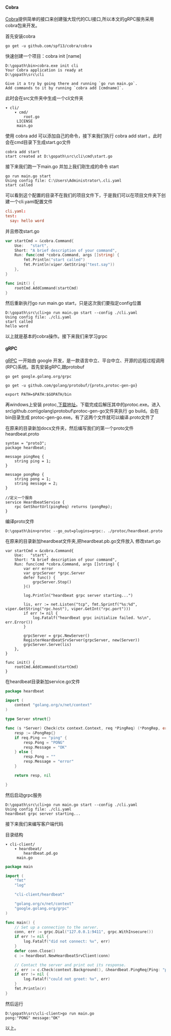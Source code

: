 #### Cobra
[Cobra](https://github.com/spf13/cobra)提供简单的接口来创建强大现代的CLI接口,所以本文的gRPC服务采用cobra包来开发。

首先安装cobra

```shell
go get -u github.com/spf13/cobra/cobra
```

快速创建一个项目：cobra init [name]

```shell
D:\gopath\bin>cobra.exe init cli
Your Cobra application is ready at
D:\gopath\src\cli

Give it a try by going there and running `go run main.go`.
Add commands to it by running `cobra add [cmdname]`.
```

此时会在src文件夹中生成一个cli文件夹
```shell
▾ cli/
    ▾ cmd/
        root.go
     LICENSE
     main.go
```

使用 cobra add 可以添加自己的命令，接下来我们执行 cobra add start 。此时会在cmd目录下生成start.go文件
```shell
cobra add start
start created at D:\gopath\src\cli\cmd\start.go
```


接下来我们跑一下main.go 并加上我们刚生成的命令 start
```shell
go run main.go start
Using config file: C:\Users\Administrator\.cli.yaml
start called
```
可以看到这个配置的目录不在我们的项目文件下，于是我们可以在项目文件夹下创建一个cli.yaml配置文件
````toml
cli.yaml:
test:
  say: hello word
````

并且修改start.go
````go
var startCmd = &cobra.Command{
	Use:   "start",
	Short: "A brief description of your command",
	Run: func(cmd *cobra.Command, args []string) {
		fmt.Println("start called")
		fmt.Println(viper.GetString("test.say"))
	},
}

func init() {
	rootCmd.AddCommand(startCmd)
}
````

然后重新执行go run main.go start，只是这次我们要指定config位置
````shell
D:\gopath\src\cli>go run main.go start --config ./cli.yaml
Using config file: ./cli.yaml
start called
hello word
````

以上就是基本的cobra操作。接下来我们来学习grpc

#### gRPC

[gRPC](https://github.com/grpc/grpc.git) 一开始由 google 开发，是一款语言中立、平台中立、开源的远程过程调用(RPC)系统。首先安装gRPC,跟protobuf
````shell
go get google.golang.org/grpc

go get -u github.com/golang/protobuf/{proto,protoc-gen-go}

export PATH=$PATH:$GOPATH/bin
````

再windows上安装 protoc,[下载地址](https://github.com/google/protobuf/releases)。下载完成后解压其中的protoc.exe。进入src\github.com\golang\protobuf\protoc-gen-go文件夹执行
go build。会在 bin目录生成 protoc-gen-go.exe。有了这两个文件就可以编译.proto文件了

在原来的目录新加docs文件夹，然后编写我们的第一个proto文件 heardbeat.proto
````shell
syntax = "proto3";
package heardbeat;

message pingReq {
    string ping = 1;
}

message pongRep {
    string pong = 1; 
    string message = 2;
}

//定义一个服务
service HeardbeatService {
    rpc GetShortUrl(pingReq) returns (pongRep);
}
````

编译proto文件
````shell
D:\gopath\bin>protoc --go_out=plugins=grpc:. ./protoc/heardbeat.proto
````

在原来的目录新加heardbeat文件夹,把heardbeat.pb.go文件放入
修改start.go
````shell
var startCmd = &cobra.Command{
	Use:   "start",
	Short: "A brief description of your command",
	Run: func(cmd *cobra.Command, args []string) {
		var err error
		var grpcServer *grpc.Server
		defer func() {
			grpcServer.Stop()
		}()

		log.Println("heardbeat grpc server starting...")

		lis, err := net.Listen("tcp", fmt.Sprintf("%s:%d", viper.GetString("rpc.host"), viper.GetInt("rpc.port")))
		if err != nil {
			log.Fatalf("heardbeat grpc initialize failed. %s\n", err.Error())
		}

		grpcServer = grpc.NewServer()
		RegisterHeardbeatSrvServer(grpcServer, new(Server))
		grpcServer.Serve(lis)
	},
}

func init() {
	rootCmd.AddCommand(startCmd)
}
````

在heardbeat目录新加service.go文件
````go
package heardbeat

import (
	context "golang.org/x/net/context"
)

type Server struct{}

func (s *Server) Check(ctx context.Context, req *PingReq) (*PongRep, error) {
	resp := &PongRep{}
	if req.Ping == "ping" {
		resp.Pong = "PONG"
		resp.Message = "OK"
	} else {
		resp.Pong = ""
		resp.Message = "error"
	}

	return resp, nil

}
````

然后启动grpc服务
````shell
D:\gopath\src\cli>go run main.go start --config ./cli.yaml
Using config file: ./cli.yaml
heardbeat grpc server starting...
````

接下来我们来编写客户端代码

目录结构
```shell
▾ cli-client/
    ▾ heardbeat/
        heardbeat.pd.go
     main.go
```

````go
package main

import (
	"fmt"
	"log"

	"cli-client/heardbeat"

	"golang.org/x/net/context"
	"google.golang.org/grpc"
)

func main() {
	// Set up a connection to the server.
	conn, err := grpc.Dial("127.0.0.1:9411", grpc.WithInsecure())
	if err != nil {
		log.Fatalf("did not connect: %v", err)
	}
	defer conn.Close()
	c := heardbeat.NewHeardbeatSrvClient(conn)

	// Contact the server and print out its response.
	r, err := c.Check(context.Background(), &heardbeat.PingReq{Ping: "ping"})
	if err != nil {
		log.Fatalf("could not greet: %v", err)
	}
	fmt.Println(r)
}

````

然后运行 
````shell
D:\gopath\src\cli-client>go run main.go
pong:"PONG" message:"OK"
````

以上。
